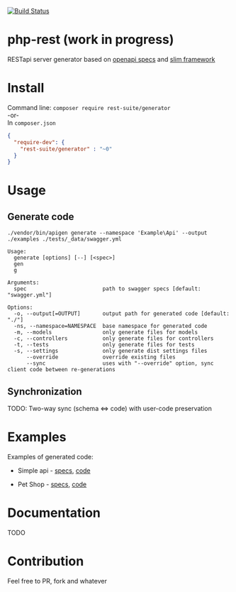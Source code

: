 [![Build Status](https://travis-ci.org/rest-suite/generator.svg?branch=master)](https://travis-ci.org/rest-suite/generator)

# php-rest (work in progress)
RESTapi server generator based on [openapi specs](https://openapis.org/) 
and [slim framework](http://www.slimframework.com/)

# Install
Command line:
`composer require rest-suite/generator`  
  -or-  
In `composer.json`    
````json
{
  "require-dev": {
    "rest-suite/generator" : "~0"
  }
}
````
# Usage

## Generate code
`./vendor/bin/apigen generate --namespace 'Example\Api' --output ./examples ./tests/_data/swagger.yml`

````
Usage:
  generate [options] [--] [<spec>]
  gen
  g

Arguments:
  spec                        path to swagger specs [default: "swagger.yml"]

Options:
  -o, --output[=OUTPUT]       output path for generated code [default: "./"]
  -ns, --namespace=NAMESPACE  base namespace for generated code
  -m, --models                only generate files for models
  -c, --controllers           only generate files for controllers
  -t, --tests                 only generate files for tests
  -s, --settings              only generate dist settings files
      --override              override existing files  
      --sync                  uses with "--override" option, sync client code between re-generations
````

## Synchronization
TODO: Two-way sync (schema <=> code) with user-code preservation

# Examples
Examples of generated code:

* Simple api - [specs](https://github.com/rest-suite/generator/blob/master/tests/_data/swagger.yml),
[code](https://github.com/rest-suite/generator/tree/master/examples/Simple/)  

* Pet Shop - [specs](https://github.com/rest-suite/generator/blob/master/tests/_data/petshop.yml),
[code](https://github.com/rest-suite/generator/tree/master/examples/Petshop/)

# Documentation
TODO

# Contribution
Feel free to PR, fork and whatever

